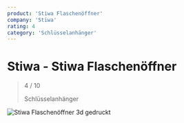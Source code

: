 ```yaml
---
product: 'Stiwa Flaschenöffner'
company: 'Stiwa'
rating: 4
category: 'Schlüsselanhänger'
---
```


# Stiwa - Stiwa Flaschenöffner
>
> 4 / 10
>
> Schlüsselanhänger

![Stiwa Flaschenöffner](./assets/stiwa-stiwa-flaschenöffner-34a1c988-9c92-495f-880d-ab0ec4058ebe.jpg)
3d gedruckt
